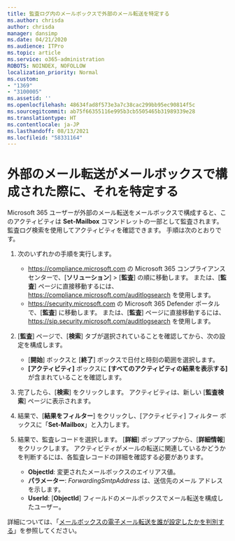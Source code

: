 ```yaml
---
title: 監査ログ内のメールボックスで外部のメール転送を特定する
ms.author: chrisda
author: chrisda
manager: dansimp
ms.date: 04/21/2020
ms.audience: ITPro
ms.topic: article
ms.service: o365-administration
ROBOTS: NOINDEX, NOFOLLOW
localization_priority: Normal
ms.custom:
- "1369"
- "3100005"
ms.assetid: ''
ms.openlocfilehash: 48634fad8f573e3a7c38cac299bb95ec90814f5c
ms.sourcegitcommit: ab75f66355116e995b3cb5505465b31989339e28
ms.translationtype: HT
ms.contentlocale: ja-JP
ms.lasthandoff: 08/13/2021
ms.locfileid: "58331164"
---
```

# <a name="identify-when-external-email-forwarding-is-configured-on-mailboxes"></a>外部のメール転送がメールボックスで構成された際に、それを特定する

Microsoft 365 ユーザーが外部のメール転送をメールボックスで構成すると、このアクティビティは **Set-Mailbox** コマンドレットの一部として監査されます。 監査ログ検索を使用してアクティビティを確認できます。 手順は次のとおりです。

1. 次のいずれかの手順を実行します。
   - <https://compliance.microsoft.com> の Microsoft 365 コンプライアンス センターで、[**ソリューション**] \> [**監査**] の順に移動します。 または、[**監査**] ページに直接移動するには、<https://compliance.microsoft.com/auditlogsearch> を使用します。
   - <https://security.microsoft.com> の Microsoft 365 Defender ポータルで、[**監査**] に移動します。 または、[**監査**] ページに直接移動するには、<https://sip.security.microsoft.com/auditlogsearch> を使用します。

2. [**監査**] ページで、[**検索**] タブが選択されていることを確認してから、次の設定を構成します。
   - [**開始**] ボックスと [**終了**] ボックスで日付と時刻の範囲を選択します。
   - **[アクティビティ]** ボックスに **[すべてのアクティビティの結果を表示する]** が含まれていることを確認します。

3. 完了したら、[**検索**] をクリックします。 アクティビティは、新しい [**監査検索**] ページに表示されます。

4. 結果で、[**結果をフィルター**] をクリックし、[アクティビティ] フィルター ボックスに「**Set-Mailbox**」と入力します。

5. 結果で、監査レコードを選択します。 [**詳細**] ポップアップから、[**詳細情報**]をクリックします。 アクティビティがメールの転送に関連しているかどうかを判断するには、各監査レコードの詳細を確認する必要があります。

   - **ObjectId**: 変更されたメールボックスのエイリアス値。
   - **パラメーター**: _ForwardingSmtpAddress_ は、送信先のメール アドレスを示します。
   - **UserId**: [**ObjectId**] フィールドのメールボックスでメール転送を構成したユーザー。

詳細については、「[メールボックスの電子メール転送を誰が設定したかを判別する](https://docs.microsoft.com/microsoft-365/compliance/auditing-troubleshooting-scenarios#determine-who-set-up-email-forwarding-for-a-mailbox)」を参照してください。
